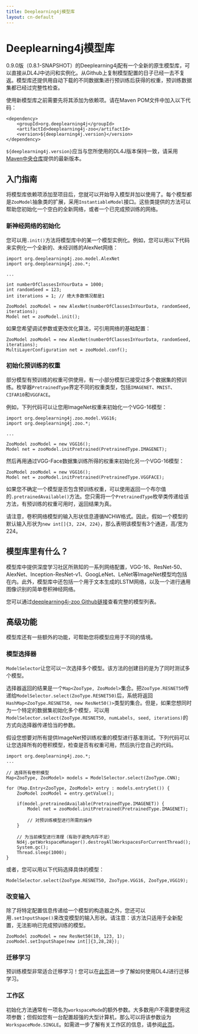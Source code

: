 ```yaml
---
title: Deeplearning4j模型库
layout: cn-default
---
```


# Deeplearning4j模型库

0.9.0版（0.8.1-SNAPSHOT）的Deeplearning4j配有一个全新的原生模型库，可以直接从DL4J中访问和实例化。从Github上复制模型配置的日子已经一去不复返。模型库还提供用自动下载的不同数据集进行预训练后获得的权重，预训练数据集都已经过完整性检查。 

使用新模型库之前需要先将其添加为依赖项。请在Maven POM文件中加入以下代码：

```
<dependency>
    <groupId>org.deeplearning4j</groupId>
    <artifactId>deeplearning4j-zoo</artifactId>
    <version>${deeplearning4j.version}</version>
</dependency>
```

`${deeplearning4j.version}`应当与您所使用的DL4J版本保持一致，请采用[Maven中央仓库](http://mvnrepository.com/artifact/org.deeplearning4j)提供的最新版本。



## 入门指南

将模型库依赖项添加至项目后，您就可以开始导入模型并加以使用了。每个模型都是`ZooModel`抽象类的扩展，采用`InstantiableModel`接口。这些类提供的方法可以帮助您初始化一个空白的全新网络，或者一个已完成预训练的网络。

### 新神经网络的初始化

您可以用`.init()`方法将模型库中的某一个模型实例化。例如，您可以用以下代码来实例化一个全新的、未经训练的AlexNet网络：

```
import org.deeplearning4j.zoo.model.AlexNet
import org.deeplearning4j.zoo.*;

...

int numberOfClassesInYourData = 1000;
int randomSeed = 123;
int iterations = 1; // 绝大多数情况都是1

ZooModel zooModel = new AlexNet(numberOfClassesInYourData, randomSeed, iterations);
Model net = zooModel.init();
```

如果您希望调试参数或更改优化算法，可引用网络的基础配置：

```
ZooModel zooModel = new AlexNet(numberOfClassesInYourData, randomSeed, iterations);
MultiLayerConfiguration net = zooModel.conf();
```

### 初始化预训练的权重

部分模型有预训练的权重可供使用，有一小部分模型已接受过多个数据集的预训练。枚举器`PretrainedType`界定不同的权重类型，包括`IMAGENET`、`MNIST`、`CIFAR10`和`VGGFACE`。

例如，下列代码可以让您用ImageNet权重来初始化一个VGG-16模型：

```
import org.deeplearning4j.zoo.model.VGG16;
import org.deeplearning4j.zoo.*;

...

ZooModel zooModel = new VGG16();
Model net = zooModel.initPretrained(PretrainedType.IMAGENET);
```

然后再用通过VGG-Face数据集训练所得的权重来初始化另一个VGG-16模型：

```
ZooModel zooModel = new VGG16();
Model net = zooModel.initPretrained(PretrainedType.VGGFACE);
```

如果您不确定一个模型是否包含预训练权重，可以使用返回一个布尔值的`.pretrainedAvailable()`方法。您只需将一个`PretrainedType`枚举类传递给该方法，有预训练的权重可用时，返回结果为真。

请注意，卷积网络模型的输入形状信息遵循NCHW格式。因此，假如一个模型的默认输入形状为`new int[]{3, 224, 224}`，那么表明该模型有3个通道，高/宽为224。



## 模型库里有什么？

模型库中提供深度学习社区所熟知的一系列网络配置，VGG-16、ResNet-50、AlexNet、Inception-ResNet-v1、GoogLeNet、LeNet等ImageNet模型均包括在内。此外，模型库中还包括一个用于文本生成的LSTM网络，以及一个进行通用图像识别的简单卷积神经网络。

您可以通过[deeplearning4j-zoo Github链接](https://github.com/eclipse/deeplearning4j/tree/master/deeplearning4j/deeplearning4j-zoo/src/main/java/org/deeplearning4j/zoo/model)查看完整的模型列表。



## 高级功能

模型库还有一些额外的功能，可帮助您将模型应用于不同的情境。

### 模型选择器

`ModelSelector`让您可以一次选择多个模型。该方法的创建目的是为了同时测试多个模型。

选择器返回的结果是一个`Map<ZooType, ZooModel>`集合。把`ZooType.RESNET50`传递给`ModelSelector.select(ZooType.RESNET50)`后，系统将返回`HashMap<ZooType.RESNET50, new ResNet50()>`类型的集合。但是，如果您想同时为一个特定的数据集初始化多个模型，可以用`ModelSelector.select(ZooType.RESNET50, numLabels, seed, iterations)`的方式向选择器传递恰当的参数。

假设您想要对所有提供ImageNet预训练权重的模型进行基准测试。下列代码可以让您选择所有的卷积模型，检查是否有权重可用，然后执行您自己的代码。

```
import org.deeplearning4j.zoo.*;
...

// 选择所有卷积模型
Map<ZooType, ZooModel> models = ModelSelector.select(ZooType.CNN);

for (Map.Entry<ZooType, ZooModel> entry : models.entrySet()) {
    ZooModel zooModel = entry.getValue();

    if(model.pretrainedAvailable(PretrainedType.IMAGENET)) {
        Model net = zooModel.initPretrained(PretrainedType.IMAGENET);

        // 对预训练模型进行所需的操作
    }

    // 为当前模型进行清理（有助于避免内存不足）
    Nd4j.getWorkspaceManager().destroyAllWorkspacesForCurrentThread();
    System.gc();
    Thread.sleep(1000);
}
```

或者，您可以用以下代码选择具体的模型：

```
ModelSelector.select(ZooType.RESNET50, ZooType.VGG16, ZooType,VGG19);
```

### 改变输入

除了将特定配置信息传递给一个模型的构造器之外，您还可以用`.setInputShape()`来改变模型的输入形状。请注意：该方法只适用于全新配置，无法影响已完成预训练的模型。

```
ZooModel zooModel = new ResNet50(10, 123, 1);
zooModel.setInputShape(new int[]{3,28,28});
```

### 迁移学习

预训练模型非常适合迁移学习！您可以在[此页](https://deeplearning4j.org/transfer-learning)进一步了解如何使用DL4J进行迁移学习。

### 工作区

初始化方法通常有一项名为`workspaceMode`的额外参数。大多数用户不需要使用这项参数；但假如您有一台配置超强的大型计算机，那么可以将该参数设为`WorkspaceMode.SINGLE`。如需进一步了解有关工作区的信息，请参阅[此页](https://deeplearning4j.org/cn/workspaces)。
